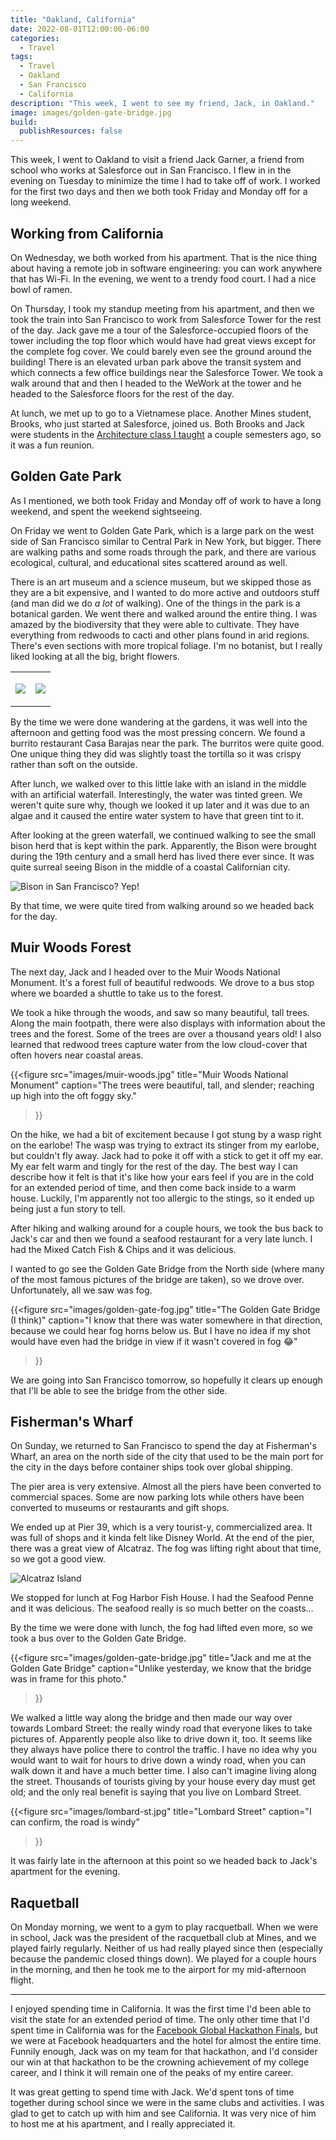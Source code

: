 ```yaml
---
title: "Oakland, California"
date: 2022-08-01T12:00:00-06:00
categories:
  - Travel
tags:
  - Travel
  - Oakland
  - San Francisco
  - California
description: "This week, I went to see my friend, Jack, in Oakland."
image: images/golden-gate-bridge.jpg
build:
  publishResources: false
---
```


This week, I went to Oakland to visit a friend Jack Garner, a friend from school
who works at Salesforce out in San Francisco. I flew in in the evening on
Tuesday to minimize the time I had to take off of work. I worked for the first
two days and then we both took Friday and Monday off for a long weekend.

## Working from California

On Wednesday, we both worked from his apartment. That is the nice thing about
having a remote job in software engineering: you can work anywhere that has
Wi-Fi. In the evening, we went to a trendy food court. I had a nice bowl of
ramen.

On Thursday, I took my standup meeting from his apartment, and then we took the
train into San Francisco to work from Salesforce Tower for the rest of the day.
Jack gave me a tour of the Salesforce-occupied floors of the tower including the
top floor which would have had great views except for the complete fog cover. We
could barely even see the ground around the building! There is an elevated urban
park above the transit system and which connects a few office buildings near the
Salesforce Tower. We took a walk around that and then I headed to the WeWork at
the tower and he headed to the Salesforce floors for the rest of the day.

At lunch, we met up to go to a Vietnamese place. Another Mines student, Brooks,
who just started at Salesforce, joined us. Both Brooks and Jack were students in
the
[Architecture class I taught]({{<ref"/portfolio#experience-adjunct-mines">}}) a
couple semesters ago, so it was a fun reunion.

## Golden Gate Park

As I mentioned, we both took Friday and Monday off of work to have a long
weekend, and spent the weekend sightseeing.

On Friday we went to Golden Gate Park, which is a large park on the west side of
San Francisco similar to Central Park in New York, but bigger. There are walking
paths and some roads through the park, and there are various ecological,
cultural, and educational sites scattered around as well.

There is an art museum and a science museum, but we skipped those as they are a
bit expensive, and I wanted to do more active and outdoors stuff (and man did we
do _a lot_ of walking). One of the things in the park is a botanical garden. We
went there and walked around the entire thing. I was amazed by the biodiversity
that they were able to cultivate. They have everything from redwoods to cacti
and other plans found in arid regions. There's even sections with more tropical
foliage. I'm no botanist, but I really liked looking at all the big, bright
flowers.

<table class="gallery">
<tr>
<td>

![](images/flowers1.jpg)

</td>
<td>

![](images/flowers2.jpg)

</td>
</tr>
</table>

By the time we were done wandering at the gardens, it was well into the
afternoon and getting food was the most pressing concern. We found a burrito
restaurant Casa Barajas near the park. The burritos were quite good. One unique
thing they did was slightly toast the tortilla so it was crispy rather than soft
on the outside.

After lunch, we walked over to this little lake with an island in the middle
with an artificial waterfall. Interestingly, the water was tinted green. We
weren't quite sure why, though we looked it up later and it was due to an algae
and it caused the entire water system to have that green tint to it.

After looking at the green waterfall, we continued walking to see the small
bison herd that is kept within the park. Apparently, the Bison were brought
during the 19th century and a small herd has lived there ever since. It was
quite surreal seeing Bison in the middle of a coastal Californian city.

![Bison in San Francisco? Yep!](images/bison.jpg)

By that time, we were quite tired from walking around so we headed back for the
day.

## Muir Woods Forest

The next day, Jack and I headed over to the Muir Woods National Monument. It's a
forest full of beautiful redwoods. We drove to a bus stop where we boarded a
shuttle to take us to the forest.

We took a hike through the woods, and saw so many beautiful, tall trees. Along
the main footpath, there were also displays with information about the trees and
the forest. Some of the trees are over a thousand years old! I also learned that
redwood trees capture water from the low cloud-cover that often hovers near
coastal areas.

{{<figure
  src="images/muir-woods.jpg"
  title="Muir Woods National Monument"
  caption="The trees were beautiful, tall, and slender; reaching up high into the oft foggy sky."
>}}

On the hike, we had a bit of excitement because I got stung by a wasp right on
the earlobe! The wasp was trying to extract its stinger from my earlobe, but
couldn't fly away. Jack had to poke it off with a stick to get it off my ear. My
ear felt warm and tingly for the rest of the day. The best way I can describe
how it felt is that it's like how your ears feel if you are in the cold for an
extended period of time, and then come back inside to a warm house. Luckily, I'm
apparently not too allergic to the stings, so it ended up being just a fun story
to tell.

After hiking and walking around for a couple hours, we took the bus back to
Jack's car and then we found a seafood restaurant for a very late lunch. I had
the Mixed Catch Fish & Chips and it was delicious.

I wanted to go see the Golden Gate Bridge from the North side (where many of the
most famous pictures of the bridge are taken), so we drove over. Unfortunately,
all we saw was fog.

{{<figure
  src="images/golden-gate-fog.jpg"
  title="The Golden Gate Bridge (I think)"
  caption="I know that there was water somewhere in that direction, because we could hear fog horns below us. But I have no idea if my shot would have even had the bridge in view if it wasn't covered in fog 😂"
>}}

We are going into San Francisco tomorrow, so hopefully it clears up enough that
I'll be able to see the bridge from the other side.

## Fisherman's Wharf

On Sunday, we returned to San Francisco to spend the day at Fisherman's Wharf,
an area on the north side of the city that used to be the main port for the city
in the days before container ships took over global shipping.

The pier area is very extensive. Almost all the piers have been converted to
commercial spaces. Some are now parking lots while others have been converted to
museums or restaurants and gift shops.

We ended up at Pier 39, which is a very tourist-y, commercialized area. It was
full of shops and it kinda felt like Disney World. At the end of the pier, there
was a great view of Alcatraz. The fog was lifting right about that time, so we
got a good view.

![Alcatraz Island](images/alcatraz.jpg)

We stopped for lunch at Fog Harbor Fish House. I had the Seafood Penne and it
was delicious. The seafood really is so much better on the coasts...

By the time we were done with lunch, the fog had lifted even more, so we took a
bus over to the Golden Gate Bridge.

{{<figure
  src="images/golden-gate-bridge.jpg"
  title="Jack and me at the Golden Gate Bridge"
  caption="Unlike yesterday, we know that the bridge was in frame for this photo."
>}}

We walked a little way along the bridge and then made our way over towards
Lombard Street: the really windy road that everyone likes to take pictures of.
Apparently people also like to drive down it, too. It seems like they always
have police there to control the traffic. I have no idea why you would want to
wait for hours to drive down a windy road, when you can walk down it and have a
much better time. I also can't imagine living along the street. Thousands of
tourists giving by your house every day must get old; and the only real benefit
is saying that you live on Lombard Street.

{{<figure
  src="images/lombard-st.jpg"
  title="Lombard Street"
  caption="I can confirm, the road is windy"
>}}

It was fairly late in the afternoon at this point so we headed back to Jack's
apartment for the evening.

## Raquetball

On Monday morning, we went to a gym to play racquetball. When we were in school,
Jack was the president of the racquetball club at Mines, and we played fairly
regularly. Neither of us had really played since then (especially because the
pandemic closed things down). We played for a couple hours in the morning, and
then he took me to the airport for my mid-afternoon flight.

---

I enjoyed spending time in California. It was the first time I'd been able to
visit the state for an extended period of time. The only other time that I'd
spent time in California was for the
[Facebook Global Hackathon Finals]({{<ref"../../hackathons/2018-11-16-facebook-hackathon-the-competition/index.rst">}}),
but we were at Facebook headquarters and the hotel for almost the entire time.
Funnily enough, Jack was on my team for that hackathon, and I'd consider our win
at that hackathon to be the crowning achievement of my college career, and I
think it will remain one of the peaks of my entire career.

It was great getting to spend time with Jack. We'd spent tons of time together
during school since we were in the same clubs and activities. I was glad to get
to catch up with him and see California. It was very nice of him to host me at
his apartment, and I really appreciated it.
